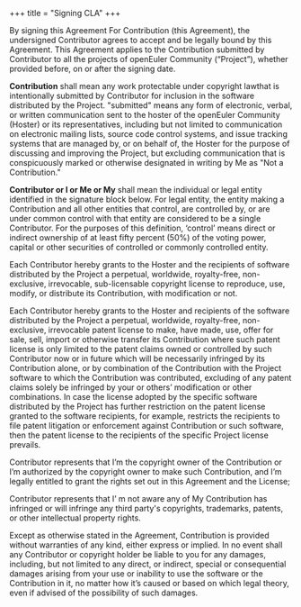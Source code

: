 +++
title = "Signing CLA"
+++

By signing this Agreement For Contribution (this Agreement), the undersigned Contributor agrees to accept and be legally bound by this Agreement. This Agreement applies to the Contribution submitted by Contributor to all the projects of openEuler Community (“Project”), whether provided before, on or after the signing date.

<strong>Contribution</strong> shall mean any work protectable under copyright lawthat is intentionally submitted by Contributor for inclusion in the software distributed by the Project. "submitted" means any form of electronic, verbal, or written communication sent to the hoster of the openEuler Community (Hoster) or its representatives, including but not limited to communication on electronic mailing lists, source code control systems, and issue tracking systems that are managed by, or on behalf of, the Hoster for the purpose of discussing and improving the Project, but excluding communication that is conspicuously marked or otherwise designated in writing by Me as "Not a Contribution."

<strong>Contributor or I or Me or My</strong> shall mean the individual or legal entity identified in the signature block below. For legal entity, the entity making a Contribution and all other entities that control, are controlled by, or are under common control with that entity are considered to be a single Contributor. For the purposes of this definition, ‘control’ means direct or indirect ownership of at least fifty percent (50%) of the voting power, capital or other securities of controlled or commonly controlled entity.

Each Contributor hereby grants to the Hoster and the recipients of software distributed by the Project a perpetual, worldwide, royalty-free, non-exclusive, irrevocable, sub-licensable copyright license to reproduce, use, modify, or distribute its Contribution, with modification or not.

Each Contributor hereby grants to the Hoster and recipients of the software distributed by the Project a perpetual, worldwide, royalty-free, non-exclusive, irrevocable patent license to make, have made, use, offer for sale, sell, import or otherwise transfer its Contribution where such patent license is only limited to the patent claims owned or controlled by such Contributor now or in future which will be necessarily infringed by its Contribution alone, or by combination of the Contribution with the Project software to which the Contribution was contributed, excluding of any patent claims solely be infringed by your or others’ modification or other combinations. In case the license adopted by the specific software distributed by the Project has further restriction on the patent license granted to the software recipients, for example, restricts the recipients to file patent litigation or enforcement against Contribution or such software, then the patent license to the recipients of the specific Project license prevails. 

Contributor represents that I’m the copyright owner of the Contribution or I’m authorized by the copyright owner to make such Contribution, and I’m legally entitled to grant the rights set out in this Agreement and the License;

Contributor represents that I’ m not aware any of My Contribution has infringed or will infringe any third party's copyrights, trademarks, patents, or other intellectual property rights.

Except as otherwise stated in the Agreement, Contribution is provided without warranties of any kind, either express or implied. In no event shall any Contributor or copyright holder be liable to you for any damages, including, but not limited to any direct, or indirect, special or consequential damages arising from your use or inability to use the software or the Contribution in it, no matter how it’s caused or based on which legal theory, even if advised of the possibility of such damages.
